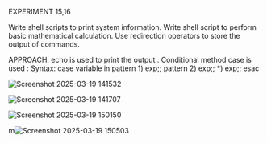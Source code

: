 
EXPERIMENT 15,16

Write shell scripts to print system information. Write shell script to perform basic mathematical calculation. Use redirection operators to store the output of commands.

APPROACH: echo is used to print the output . Conditional method case is used : Syntax: case variable in pattern 1) exp;; pattern 2) exp;; *) exp;; esac

![Screenshot 2025-03-19 141532](https://github.com/user-attachments/assets/8f538991-a2f3-40d2-9e59-e2c57f9c309d)

![Screenshot 2025-03-19 141707](https://github.com/user-attachments/assets/ac8745a3-d2a6-4a6b-a4bf-b2008982cc97)

![Screenshot 2025-03-19 150150](https://github.com/user-attachments/assets/ca6cf371-f582-4cf3-96a7-b4adf55ad7fc)

m![Screenshot 2025-03-19 150503](https://github.com/user-attachments/assets/5b563013-66c4-4811-b7f4-3f8c34f18a99)



